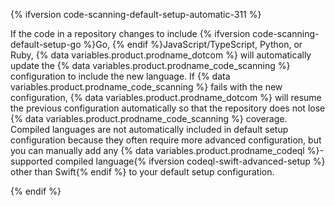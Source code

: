 {% ifversion code-scanning-default-setup-automatic-311 %}

If the code in a repository changes to include {% ifversion code-scanning-default-setup-go %}Go, {% endif %}JavaScript/TypeScript, Python, or Ruby, {% data variables.product.prodname_dotcom %} will automatically update the {% data variables.product.prodname_code_scanning %} configuration to include the new language. If {% data variables.product.prodname_code_scanning %} fails with the new configuration, {% data variables.product.prodname_dotcom %} will resume the previous configuration automatically so that the repository does not lose {% data variables.product.prodname_code_scanning %} coverage. Compiled languages are not automatically included in default setup configuration because they often require more advanced configuration, but you can manually add any {% data variables.product.prodname_codeql %}-supported compiled language{% ifversion codeql-swift-advanced-setup %} other than Swift{% endif %} to your default setup configuration.

{% endif %}